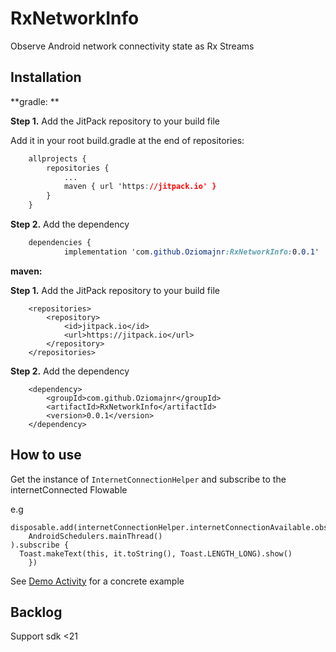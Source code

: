 
# RxNetworkInfo
Observe Android network connectivity state as Rx Streams

## Installation 

**gradle: **

**Step 1.**  Add the JitPack repository to your build file


Add it in your root build.gradle at the end of repositories:

```css
	allprojects {
		repositories {
			...
			maven { url 'https://jitpack.io' }
		}
	}
```

**Step 2.**  Add the dependency

```css
	dependencies {
	        implementation 'com.github.Oziomajnr:RxNetworkInfo:0.0.1'
```
      
**maven:**   

**Step 1.**  Add the JitPack repository to your build file


```markup
	<repositories>
		<repository>
		    <id>jitpack.io</id>
		    <url>https://jitpack.io</url>
		</repository>
	</repositories>
```

**Step 2.**  Add the dependency

```markup
	<dependency>
	    <groupId>com.github.Oziomajnr</groupId>
	    <artifactId>RxNetworkInfo</artifactId>
	    <version>0.0.1</version>
	</dependency>

```

## How to use

Get the instance of `InternetConnectionHelper`  and subscribe to the internetConnected Flowable

e.g 

    disposable.add(internetConnectionHelper.internetConnectionAvailable.observeOn(  
        AndroidSchedulers.mainThread()  
    ).subscribe {  
      Toast.makeText(this, it.toString(), Toast.LENGTH_LONG).show()  
        })
See [Demo Activity](https://github.com/Oziomajnr/RxNetworkInfo/blob/master/app/src/main/java/ogbe/ozioma/com/rxnetworkinfo/MainActivity.kt) for a concrete example 



 ## Backlog
Support sdk <21

 